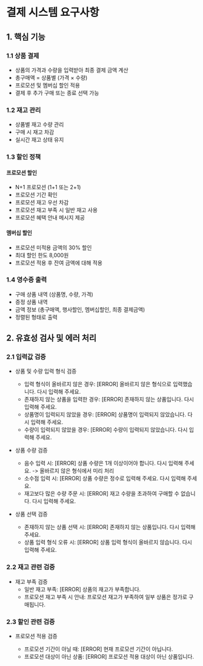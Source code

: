 # 결제 시스템 요구사항

## 1. 핵심 기능

### 1.1 상품 결제

- 상품의 가격과 수량을 입력받아 최종 결제 금액 계산
- 총구매액 = 상품별 (가격 × 수량)
- 프로모션 및 멤버십 할인 적용
- 결제 후 추가 구매 또는 종료 선택 가능

### 1.2 재고 관리

- 상품별 재고 수량 관리
- 구매 시 재고 차감
- 실시간 재고 상태 유지

### 1.3 할인 정책

#### 프로모션 할인

- N+1 프로모션 (1+1 또는 2+1)
- 프로모션 기간 확인
- 프로모션 재고 우선 차감
- 프로모션 재고 부족 시 일반 재고 사용
- 프로모션 혜택 안내 메시지 제공

#### 멤버십 할인

- 프로모션 미적용 금액의 30% 할인
- 최대 할인 한도 8,000원
- 프로모션 적용 후 잔여 금액에 대해 적용

### 1.4 영수증 출력

- 구매 상품 내역 (상품명, 수량, 가격)
- 증정 상품 내역
- 금액 정보 (총구매액, 행사할인, 멤버십할인, 최종 결제금액)
- 정렬된 형태로 출력

## 2. 유효성 검사 및 에러 처리

### 2.1 입력값 검증

- 상품 및 수량 입력 형식 검증

  - 입력 형식이 올바르지 않은 경우: [ERROR] 올바르지 않은 형식으로 입력했습니다. 다시 입력해 주세요.
  - 존재하지 않는 상품을 입력한 경우: [ERROR] 존재하지 않는 상품입니다. 다시 입력해 주세요.
  - 상품명이 입력되지 않았을 경우: [ERROR] 상품명이 입력되지 않았습니다. 다시 입력해 주세요.
  - 수량이 입력되지 않았을 경우: [ERROR] 수량이 입력되지 않았습니다. 다시 입력해 주세요.

- 상품 수량 검증

  - 음수 입력 시: [ERROR] 상품 수량은 1개 이상이어야 합니다. 다시 입력해 주세요. -> 올바르지 않은 형식에서 미리 처리
  - 소수점 입력 시: [ERROR] 상품 수량은 정수로 입력해 주세요. 다시 입력해 주세요.
  - 재고보다 많은 수량 주문 시: [ERROR] 재고 수량을 초과하여 구매할 수 없습니다. 다시 입력해 주세요.

- 상품 선택 검증
  - 존재하지 않는 상품 선택 시: [ERROR] 존재하지 않는 상품입니다. 다시 입력해 주세요.
  - 상품 입력 형식 오류 시: [ERROR] 상품 입력 형식이 올바르지 않습니다. 다시 입력해 주세요.

### 2.2 재고 관련 검증

- 재고 부족 검증
  - 일반 재고 부족: [ERROR] 상품의 재고가 부족합니다.
  - 프로모션 재고 부족 시 안내: 프로모션 재고가 부족하여 일부 상품은 정가로 구매됩니다.

### 2.3 할인 관련 검증

- 프로모션 적용 검증

  - 프로모션 기간이 아닐 때: [ERROR] 현재 프로모션 기간이 아닙니다.
  - 프로모션 대상이 아닌 상품: [ERROR] 프로모션 적용 대상이 아닌 상품입니다.
